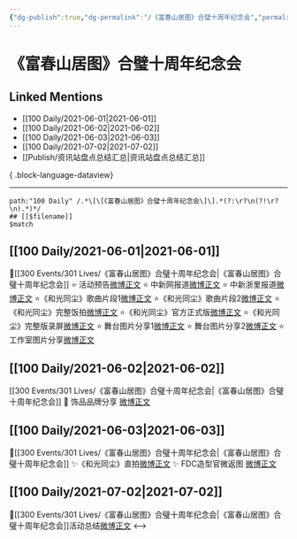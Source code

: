 ```yaml
---
{"dg-publish":true,"dg-permalink":"/《富春山居图》合璧十周年纪念会","permalink":"/《富春山居图》合璧十周年纪念会/","created":"2023-04-09T20:59:49.000+08:00","updated":"2023-04-10T16:01:40.000+08:00"}
---
```


# 《富春山居图》合璧十周年纪念会

## Linked Mentions
- [[100 Daily/2021-06-01\|2021-06-01]]
- [[100 Daily/2021-06-02\|2021-06-02]]
- [[100 Daily/2021-06-03\|2021-06-03]]
- [[100 Daily/2021-07-02\|2021-07-02]]
- [[Publish/资讯站盘点总结汇总\|资讯站盘点总结汇总]]

{ .block-language-dataview}

---

```expander
path:"100 Daily" /.*\[\[《富春山居图》合璧十周年纪念会\]\].*(?:\r?\n(?!\r?\n).*)*/
## [[$filename]]
$match
```
## [[100 Daily/2021-06-01\|2021-06-01]]
💫[[300 Events/301 Lives/《富春山居图》合璧十周年纪念会\|《富春山居图》合璧十周年纪念会]]
⭐ 活动预告[微博正文](https://m.weibo.cn/6466290670/4643219197134327)
⭐ 中新网报道[微博正文](https://m.weibo.cn/1784473157/4643396540959910)
⭐ 中新浙里报道[微博正文](https://m.weibo.cn/6466290670/4643345249340089)
⭐《和光同尘》歌曲片段1[微博正文](https://m.weibo.cn/6466290670/4643244208296856)
⭐《和光同尘》歌曲片段2[微博正文](https://m.weibo.cn/6466290670/4643256577037145)
⭐《和光同尘》完整饭拍[微博正文](https://m.weibo.cn/6466290670/4643286083699951)
⭐《和光同尘》官方正式版[微博正文](https://m.weibo.cn/6466290670/4643291675754540)
⭐《和光同尘》完整版录屏[微博正文](https://m.weibo.cn/6466290670/4643317747026023)
⭐ 舞台图片分享1[微博正文](https://m.weibo.cn/6466290670/4643294301393404)
⭐ 舞台图片分享2[微博正文](https://m.weibo.cn/6466290670/4643348483151207)
⭐ 工作室图片分享[微博正文](https://m.weibo.cn/6466290670/4643424483414644)
## [[100 Daily/2021-06-02\|2021-06-02]]
[[300 Events/301 Lives/《富春山居图》合璧十周年纪念会\|《富春山居图》合璧十周年纪念会]]
🌟 饰品品牌分享 [微博正文](https://m.weibo.cn/6466290670/4643620151364531)
## [[100 Daily/2021-06-03\|2021-06-03]]
🌟[[300 Events/301 Lives/《富春山居图》合璧十周年纪念会\|《富春山居图》合璧十周年纪念会]]
✨《和光同尘》直拍[微博正文](https://weibo.com/6466290670/Kis64mlzB)
✨ FDC造型官微返图 [微博正文](https://weibo.com/6466290670/Kis7GxGn2)
## [[100 Daily/2021-07-02\|2021-07-02]]
💫[[300 Events/301 Lives/《富春山居图》合璧十周年纪念会\|《富春山居图》合璧十周年纪念会]]活动总结[微博正文](https://m.weibo.cn/6466290670/4654631587680897)
<-->